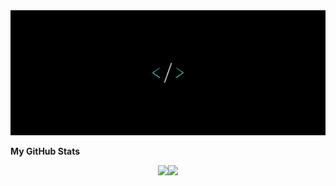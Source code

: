 
<img src="img\header_image_coding.jpg"  style="height:200px;width:100%">

**My GitHub Stats**

<div align=center style="display:flex;flex-direction:row;justify-content:center;align-items:center">
    <div align="center"><img src="https://github-readme-stats.vercel.app/api?username=alejandrocalleja&show_icons=true&theme=dark&count_private=true&hide_border=true&bg_color=22272E"></div>
    <div align="center"><img src="https://github-readme-stats.vercel.app/api/top-langs/?username=alejandrocalleja&layout=compact&theme=dark&count_private=true&hide_border=true&bg_color=22272E"></div>
</div>



<!--
**alejandrocalleja/alejandrocalleja** is a ✨ _special_ ✨ repository because its `README.md` (this file) appears on your GitHub profile.

Here are some ideas to get you started:

- 🔭 I’m currently working on ...
- 🌱 I’m currently learning ...
- 👯 I’m looking to collaborate on ...
- 🤔 I’m looking for help with ...
- 💬 Ask me about ...
- 📫 How to reach me: ...
- 😄 Pronouns: ...
- ⚡ Fun fact: ...

![visitors](https://visitor-badge.glitch.me/badge?page_id=${alejandrocalleja}.${https://github.com/alejandrocalleja/alejandrocalleja.github.io.git})

-->
